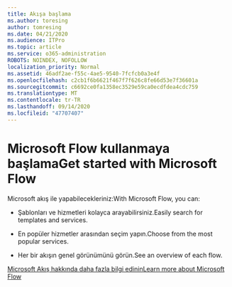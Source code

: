 ```yaml
---
title: Akışa başlama
ms.author: toresing
author: tomresing
ms.date: 04/21/2020
ms.audience: ITPro
ms.topic: article
ms.service: o365-administration
ROBOTS: NOINDEX, NOFOLLOW
localization_priority: Normal
ms.assetid: 46adf2ae-f55c-4ae5-9540-7fcfcb0a3e4f
ms.openlocfilehash: c2cb1f6b6621f467f7f626c8fe66d53e7f36601a
ms.sourcegitcommit: c6692ce0fa1358ec3529e59ca0ecdfdea4cdc759
ms.translationtype: MT
ms.contentlocale: tr-TR
ms.lasthandoff: 09/14/2020
ms.locfileid: "47707407"
---
```

# <a name="get-started-with-microsoft-flow"></a><span data-ttu-id="90f56-102">Microsoft Flow kullanmaya başlama</span><span class="sxs-lookup"><span data-stu-id="90f56-102">Get started with Microsoft Flow</span></span>

<span data-ttu-id="90f56-103">Microsoft akış ile yapabilecekleriniz:</span><span class="sxs-lookup"><span data-stu-id="90f56-103">With Microsoft Flow, you can:</span></span>
  
- <span data-ttu-id="90f56-104">Şablonları ve hizmetleri kolayca arayabilirsiniz.</span><span class="sxs-lookup"><span data-stu-id="90f56-104">Easily search for templates and services.</span></span>
    
- <span data-ttu-id="90f56-105">En popüler hizmetler arasından seçim yapın.</span><span class="sxs-lookup"><span data-stu-id="90f56-105">Choose from the most popular services.</span></span>
    
- <span data-ttu-id="90f56-106">Her bir akışın genel görünümünü görün.</span><span class="sxs-lookup"><span data-stu-id="90f56-106">See an overview of each flow.</span></span>
    
[<span data-ttu-id="90f56-107">Microsoft Akış hakkında daha fazla bilgi edinin</span><span class="sxs-lookup"><span data-stu-id="90f56-107">Learn more about Microsoft Flow</span></span>](https://go.microsoft.com/fwlink/?linkid=874446)
  


